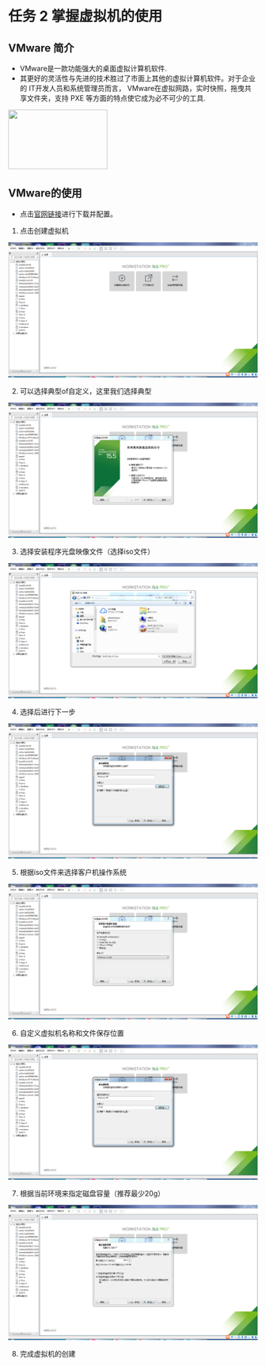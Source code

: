 # 任务 2 掌握虚拟机的使用
## VMware 简介
- VMware是一款功能强大的桌面虚拟计算机软件.
- 其更好的灵活性与先进的技术胜过了市面上其他的虚拟计算机软件。对于企业的 IT开发人员和系统管理员而言， VMware在虚拟网路，实时快照，拖曳共享文件夹，支持 PXE 等方面的特点使它成为必不可少的工具.<br>
<img src="https://vmware.vmecum.com/static/images/1.png" width="200" height="120">

## VMware的使用
- 点击[官网链接](https://vmware.vmecum.com/)进行下载并配置。
1. 点击创建虚拟机
<img src="Image/2-2.png">

2. 可以选择典型of自定义，这里我们选择典型
<img src="Image/2-3.png">

3. 选择安装程序光盘映像文件（选择iso文件）
<img src="Image/2-4.png">

4. 选择后进行下一步
<img src="Image/2-5.png">

5. 根据iso文件来选择客户机操作系统
<img src="Image/2-8.png">

6. 自定义虚拟机名称和文件保存位置
<img src="Image/2-5.png">

7. 根据当前环境来指定磁盘容量（推荐最少20g）
<img src="Image/2-6.png">

8. 完成虚拟机的创建